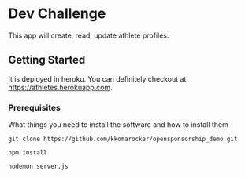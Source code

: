 # Dev Challenge

This app will create, read, update athlete profiles.

## Getting Started

It is deployed in heroku. You can definitely checkout at https://athletes.herokuapp.com.

### Prerequisites

What things you need to install the software and how to install them

```
git clone https://github.com/kkomarocker/opensponsorship_demo.git

npm install

nodemon server.js
```
